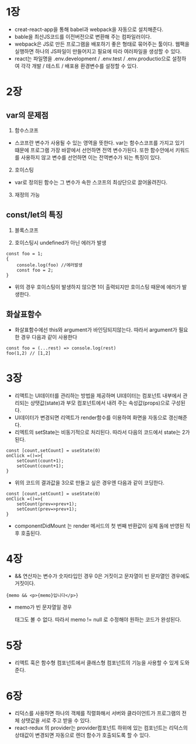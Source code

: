 # **1장**

- creat-react-app을 통해 babel과 webpack을 자동으로 설치해준다.
- bable을 최산JS코드를 이전버전으로 변환해 주는 컴파일러이다.
- webpack은 JS로 만든 프로그램을 배포하기 좋은 형태로 묶어주는 툴이다. 웹팩을 실행하면 하나의 JS파일이 만들어지고 필요에 따라 여러파일을 생성할 수 있다.
- react는 파일명을 .env.development / .env.test / .env.productio으로 설정하여 각각 개발 / 테스트 / 배포용 환경변수를 설정할 수 있다.

# **2장**

## **var의 문제점**

1. 함수스코프

- 스코프란 변수가 사용될 수 있는 영역을 뜻한다. var는 함수스코프를 가지고 있기 떄문에 프로그램 가장 바깥에서 선언하면 전역 변수가된다. 또한 함수안에서 키워드를 사용하지 않고 변수를 선언하면 이는 전역변수가 되는 특징이 있다.

2. 호이스팅

- var로 정의된 함수는 그 변수가 속한 스코프의 최상단으로 끌어올려진다.

3. 재정의 가능

## **const/let의 특징**

1. 블록스코프

2. 호이스팅시 undefined가 아닌 에러가 발생

```
const foo = 1;
{
    console.log(foo) //에러발생
    const foo = 2;
}
```

- 위의 경우 호이스팅이 발생하지 않으면 1이 출력되지만 호이스팅 때문에 에러가 발생한다.

## **화살표함수**

- 화살표함수에선 this와 argument가 바인딩되지않는다. 따라서 argument가 필요한 경우 다음과 같이 사용한다

```
const foo = (...rest) => console.log(rest)
foo(1,2) // [1,2]
```

# **3장**

- 리액트는 UI데이터를 관리하는 방법을 제공하며 UI데이터는 컴포넌트 내부에서 관리되는 상탯값(state)과 부모 컴포넌트에서 내려 주는 속성값(props)으로 구성된다.
- UI데이터가 변경되면 리액트가 render함수를 이용하여 화면을 자동으로 갱신해준다.
- 리엑트의 setState는 비동기적으로 처리된다. 따라서 다음의 코드에서 state는 2가된다.

```
const [count,setCount] = useState(0)
onClick =()=>{
    setCount(count+1);
    setCount(count+1);
}
```

- 위의 코드의 결과값을 3으로 만들고 싶은 경우엔 다음과 같이 코딩한다.

```
const [count,setCount] = useState(0)
onClick =()=>{
    setCount(prev=>prev+1);
    setCount(prev=>prev+1);
}
```

- componentDidMount 는 render 메서드의 첫 번째 반환값이 실제 돔에 반영된 직후 호출된다.

# **4장**

- && 연산자는 변수가 숫자타입인 경우 0은 거짓이고 문자열이 빈 문자열인 경우에도 거짓이다.

```
{memo && <p>{memo}입니다</p>}
```

- memo가 빈 문자열일 경우 <p>태그도 볼 수 없다. 따라서 memo != null 로 수정해야 원하는 코드가 완성된다.

# **5장**

- 리액트 훅은 함수형 컴포넌트에서 클래스형 컴포넌트의 기능을 사용할 수 있게 도와준다.

# **6장**

- 리덕스를 사용하면 하나의 객체를 직렬화해서 서버와 클라이언트가 프로그램의 전체 상탯값을 서로 주고 받을 수 있다.
- react-redux 의 provider는 provider컴포넌트 하위에 있는 컴포넌트는 리덕스의 상태값이 변경되면 자동으로 렌더 함수가 호출되도록 할 수 있다.
